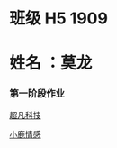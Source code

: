 # 班级 H5 1909
# 姓名 ：莫龙
 ### 第一阶段作业
 
 
 
 
 <p><a href="https://nongfushanquan550ml.github.io/作业/html/第六天作业.html">超凡科技</a></p>
<p><a href="https://nongfushanquan550ml.github.io/作业（小鹿情感）/html/小鹿感情.html">小鹿情感</a></p>
